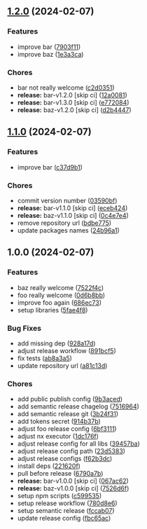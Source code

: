 ## [1.2.0](https://github.com/VitaliyBondarenko1982/test-release/compare/foo-v1.1.0...foo-v1.2.0) (2024-02-07)


### Features

* improve bar ([7903f11](https://github.com/VitaliyBondarenko1982/test-release/commit/7903f11b9d9856a2d65f99f2f3909092addc659a))
* improve baz ([1e3a3ca](https://github.com/VitaliyBondarenko1982/test-release/commit/1e3a3ca0bb66fadb666890eb0c5e1f28f16f91cc))


### Chores

* bar not really welcome ([c2d0351](https://github.com/VitaliyBondarenko1982/test-release/commit/c2d0351dc94cef10a8cac5e064465f7187646e16))
* **release:** bar-v1.2.0 [skip ci] ([12a0081](https://github.com/VitaliyBondarenko1982/test-release/commit/12a0081555301ec905ad2f30d1a37a97431e0b84))
* **release:** bar-v1.3.0 [skip ci] ([e772084](https://github.com/VitaliyBondarenko1982/test-release/commit/e772084b8eb499f342a77c84e5b4e72ff7442f18))
* **release:** baz-v1.2.0 [skip ci] ([d2b4447](https://github.com/VitaliyBondarenko1982/test-release/commit/d2b4447f73a79043f4049a0c3e88ad733d67c026))

## [1.1.0](https://github.com/VitaliyBondarenko1982/test-release/compare/foo-v1.0.0...foo-v1.1.0) (2024-02-07)


### Features

* improve bar ([c37d9b1](https://github.com/VitaliyBondarenko1982/test-release/commit/c37d9b1c01345506db3500fcde296eb4c141bd4c))


### Chores

* commit version number ([03590bf](https://github.com/VitaliyBondarenko1982/test-release/commit/03590bf2fb72a1565fb68425c03c38c66cd9dbd7))
* **release:** bar-v1.1.0 [skip ci] ([eceb424](https://github.com/VitaliyBondarenko1982/test-release/commit/eceb424e95b48441e772631876efed81b70b0c65))
* **release:** baz-v1.1.0 [skip ci] ([0c4e7e4](https://github.com/VitaliyBondarenko1982/test-release/commit/0c4e7e49268ffbd8b22eda65ff1da3c4c2130c22))
* remove repository url ([bdbe775](https://github.com/VitaliyBondarenko1982/test-release/commit/bdbe775770a9aab1ffb1fd3a467c51b1accec717))
* update packages names ([24b96a1](https://github.com/VitaliyBondarenko1982/test-release/commit/24b96a1b88fe7773f2355cb317fec000030a0404))

## 1.0.0 (2024-02-07)


### Features

* baz really welcome ([7522f4c](https://github.com/VitaliyBondarenko1982/test-release/commit/7522f4c7ca42b9f60aae1c0c2c0320b27f6edad8))
* foo really welcome ([0d6b8bb](https://github.com/VitaliyBondarenko1982/test-release/commit/0d6b8bbece17dd0b9532865baf34dfc4f4516714))
* improve foo again ([686ec73](https://github.com/VitaliyBondarenko1982/test-release/commit/686ec73fba5c57d1d8f5fb0dd8a104f48017f659))
* setup libraries ([5fae4f8](https://github.com/VitaliyBondarenko1982/test-release/commit/5fae4f8b645f44bffb69d7c9342553ddd3e5c2ba))


### Bug Fixes

* add missing dep ([928a17d](https://github.com/VitaliyBondarenko1982/test-release/commit/928a17d94ffbf35850bf3a42221948efc19d39ee))
* adjust release workflow ([891bcf5](https://github.com/VitaliyBondarenko1982/test-release/commit/891bcf513af95aa400a928eff5998877872c8df0))
* fix tests ([ab8a3a5](https://github.com/VitaliyBondarenko1982/test-release/commit/ab8a3a53e99fe4e306ea723b4c3e186f89687ee9))
* update repository url ([a81c13d](https://github.com/VitaliyBondarenko1982/test-release/commit/a81c13d5b0f3f66d0fd30de7c47897e4b0db5edb))


### Chores

* add public publish config ([9b3aced](https://github.com/VitaliyBondarenko1982/test-release/commit/9b3aceddefd7d8e6c21016939b7fc48721a99120))
* add semantic release chagelog ([7516964](https://github.com/VitaliyBondarenko1982/test-release/commit/751696492f253956f130bd28089b046bfccd0f92))
* add semantic release git ([3b24f31](https://github.com/VitaliyBondarenko1982/test-release/commit/3b24f31bd75ed2969655c34c828998ac52a2493d))
* add tokens secret ([914b37b](https://github.com/VitaliyBondarenko1982/test-release/commit/914b37b53d34c0aeca222e83c9b33421509e2064))
* adjust foo release config ([6bf3111](https://github.com/VitaliyBondarenko1982/test-release/commit/6bf3111d9c216a5fe2f2bc29e6facf26f3185eba))
* adjust nx executor ([1dc176f](https://github.com/VitaliyBondarenko1982/test-release/commit/1dc176faabba070b56494143e4e08fbbb330dda5))
* adjust release config for all libs ([39457ba](https://github.com/VitaliyBondarenko1982/test-release/commit/39457ba6c15d4eb45e4b1a8fe10804bd3f91291d))
* adjust release config path ([23d5383](https://github.com/VitaliyBondarenko1982/test-release/commit/23d5383628769c29acebb866838dda043173bad4))
* adjust release configs ([f62b3dc](https://github.com/VitaliyBondarenko1982/test-release/commit/f62b3dce7ef4604d5777e31571894fdad145c154))
* install deps ([221620f](https://github.com/VitaliyBondarenko1982/test-release/commit/221620f0d4309d019d3564d97ee6a04414471990))
* pull before release ([6790a7b](https://github.com/VitaliyBondarenko1982/test-release/commit/6790a7bc183bd78629f8b2a00a5a19f80c57c7fc))
* **release:** bar-v1.0.0 [skip ci] ([067ac62](https://github.com/VitaliyBondarenko1982/test-release/commit/067ac62e6d08adeddaac5d9ed19c790043bb9b2f))
* **release:** baz-v1.0.0 [skip ci] ([7526d6f](https://github.com/VitaliyBondarenko1982/test-release/commit/7526d6f651cbaebffe31df8940519407ca9feada))
* setup npm scripts ([c599535](https://github.com/VitaliyBondarenko1982/test-release/commit/c5995353baf918d5296968955b3bdb8a62102fba))
* setup release workflow ([780d8e6](https://github.com/VitaliyBondarenko1982/test-release/commit/780d8e6e59aeb4494141ae21cfa239a3be8e58a5))
* setup semantic release ([fccab07](https://github.com/VitaliyBondarenko1982/test-release/commit/fccab07ab653bcbdc89d580e387b8179cfb0a1b7))
* update release config ([fbc65ac](https://github.com/VitaliyBondarenko1982/test-release/commit/fbc65acdbf773dcfbcdaaf6ab5848cefba8817c8))
